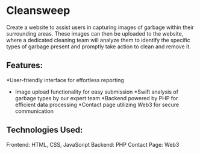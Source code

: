 # Cleansweep
Create a website to assist users in capturing images of garbage within their surrounding areas. These images can then be uploaded to the website, where a dedicated cleaning team will analyze them to identify the specific types of garbage present and promptly take action to clean and remove it.<br>
## Features:
*User-friendly interface for effortless reporting
* Image upload functionality for easy submission
*Swift analysis of garbage types by our expert team
*Backend powered by PHP for efficient data processing
*Contact page utilizing Web3 for secure communication

## Technologies Used:
Frontend: HTML, CSS, JavaScript
Backend: PHP
Contact Page: Web3
